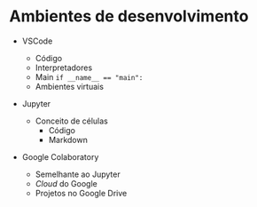 # Ambientes de desenvolvimento

- VSCode
    - Código
    - Interpretadores
    - Main
        `if __name__ == "main":`
    - Ambientes virtuais

- Jupyter
    - Conceito de células
        - Código
        - Markdown

- Google Colaboratory
    - Semelhante ao Jupyter
    - *Cloud* do Google
    - Projetos no Google Drive


